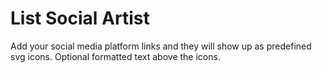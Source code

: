 # List Social Artist

Add your social media platform links and they will show up as predefined svg icons. Optional formatted text above the icons.
